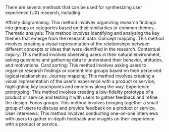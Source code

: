 There are several methods that can be used for synthesizing user experience (UX) research, including:

Affinity diagramming: This method involves organizing research findings into groups or categories based on their similarities or common themes.
Thematic analysis: This method involves identifying and analyzing the key themes that emerge from the research data.
Concept mapping: This method involves creating a visual representation of the relationships between different concepts or ideas that were identified in the research.
Contextual inquiry: This method involves observing users in their natural environment, asking questions and gathering data to understand their behavior, attitudes, and motivations.
Card sorting: This method involves asking users to organize research findings or content into groups based on their perceived logical relationships.
Journey mapping: This method involves creating a visual representation of the user's experience with a product or service, highlighting key touchpoints and emotions along the way.
Experience prototyping: This method involves creating a low-fidelity prototype of a product or service and testing it with users to gather feedback and refine the design.
Focus groups: This method involves bringing together a small group of users to discuss and provide feedback on a product or service.
User interviews: This method involves conducting one-on-one interviews with users to gather in-depth feedback and insights on their experience with a product or service.